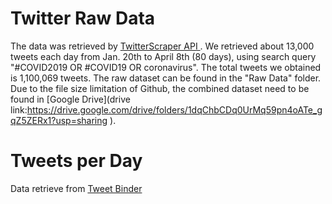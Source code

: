 # Twitter Raw Data
The data was retrieved by [TwitterScraper API ](https://github.com/taspinar/twitterscraper). 
We retrieved about 13,000 tweets each day from Jan. 20th to April 8th (80 days), using search query "#COVID2019 OR #COVID19 OR coronavirus". The total tweets we obtained is 1,100,069 tweets. 
The raw dataset can be found in the "Raw Data" folder.
Due to the file size limitation of Github, the combined dataset need to be found in 
[Google Drive](drive link:https://drive.google.com/drive/folders/1dqChbCDq0UrMq59pn4oATe_gqZ5ZERx1?usp=sharing  ).


# Tweets per Day
Data retrieve from [Tweet Binder](https://www.tweetbinder.com/blog/covid-19-coronavirus-twitter/)

